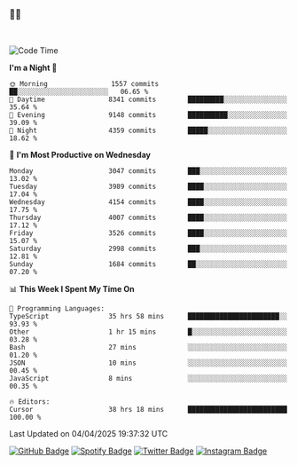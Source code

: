 ### 🤙🍺

<!-- <a href="https://github-readme-stats.vercel.app/api?username=hzak2xx&count_private=true&show_icons=true&theme=dracula">
  <img align="center" src="https://github-readme-stats.vercel.app/api?username=hzak2xx&count_private=true&show_icons=true&theme=dracula" />
</a>
</br> -->
</br>

<!--START_SECTION:waka-->
![Code Time](http://img.shields.io/badge/Code%20Time-4%2C087%20hrs%2013%20mins-blue)

**I'm a Night 🦉** 

```text
🌞 Morning                1557 commits        ██░░░░░░░░░░░░░░░░░░░░░░░   06.65 % 
🌆 Daytime                8341 commits        █████████░░░░░░░░░░░░░░░░   35.64 % 
🌃 Evening                9148 commits        ██████████░░░░░░░░░░░░░░░   39.09 % 
🌙 Night                  4359 commits        █████░░░░░░░░░░░░░░░░░░░░   18.62 % 
```
📅 **I'm Most Productive on Wednesday** 

```text
Monday                   3047 commits        ███░░░░░░░░░░░░░░░░░░░░░░   13.02 % 
Tuesday                  3989 commits        ████░░░░░░░░░░░░░░░░░░░░░   17.04 % 
Wednesday                4154 commits        ████░░░░░░░░░░░░░░░░░░░░░   17.75 % 
Thursday                 4007 commits        ████░░░░░░░░░░░░░░░░░░░░░   17.12 % 
Friday                   3526 commits        ████░░░░░░░░░░░░░░░░░░░░░   15.07 % 
Saturday                 2998 commits        ███░░░░░░░░░░░░░░░░░░░░░░   12.81 % 
Sunday                   1684 commits        ██░░░░░░░░░░░░░░░░░░░░░░░   07.20 % 
```


📊 **This Week I Spent My Time On** 

```text
💬 Programming Languages: 
TypeScript               35 hrs 58 mins      ███████████████████████░░   93.93 % 
Other                    1 hr 15 mins        █░░░░░░░░░░░░░░░░░░░░░░░░   03.28 % 
Bash                     27 mins             ░░░░░░░░░░░░░░░░░░░░░░░░░   01.20 % 
JSON                     10 mins             ░░░░░░░░░░░░░░░░░░░░░░░░░   00.45 % 
JavaScript               8 mins              ░░░░░░░░░░░░░░░░░░░░░░░░░   00.35 % 

🔥 Editors: 
Cursor                   38 hrs 18 mins      █████████████████████████   100.00 % 
```


 Last Updated on 04/04/2025 19:37:32 UTC
<!--END_SECTION:waka-->

[![GitHub Badge](https://img.shields.io/badge/GitHub-100000?style=for-the-badge&logo=github&logoColor=white)](https://github.com/hzak2xx)
[![Spotify Badge](https://img.shields.io/badge/Spotify-1ED760?&style=for-the-badge&logo=spotify&logoColor=white)](https://open.spotify.com/user/uf90s6sbbh75a1mt44clkhkvf)
[![Twitter Badge](https://img.shields.io/badge/Twitter-1DA1F2?style=for-the-badge&logo=twitter&logoColor=white)](https://twitter.com/hzak2xx)
[![Instagram Badge](https://img.shields.io/badge/Instagram-E4405F?style=for-the-badge&logo=instagram&logoColor=white)](https://www.instagram.com/hzak2xx/)
